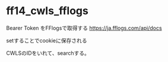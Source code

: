# ff14_cwls_fflogs

Bearer Token をFFlogsで取得する
https://ja.fflogs.com/api/docs

setすることでcookieに保存される

CWLSのIDをいれて、searchする。
